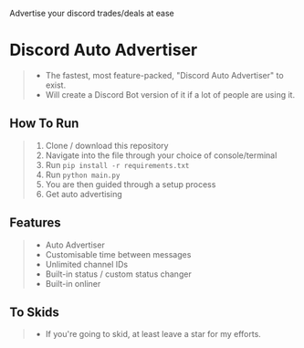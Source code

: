 Advertise your discord trades/deals at ease

# Discord Auto Advertiser
> + The fastest, most feature-packed, "Discord Auto Advertiser" to exist.
> + Will create a Discord Bot version of it if a lot of people are using it. 

## How To Run
> 1) Clone / download this repository
> 2) Navigate into the file through your choice of console/terminal
> 3) Run `pip install -r requirements.txt`
> 4) Run `python main.py`
> 5) You are then guided through a setup process
> 6) Get auto advertising 

## Features
> + Auto Advertiser
> + Customisable time between messages
> + Unlimited channel IDs
> + Built-in status / custom status changer
> + Built-in onliner

## To Skids
> + If you're going to skid, at least leave a star for my efforts.
